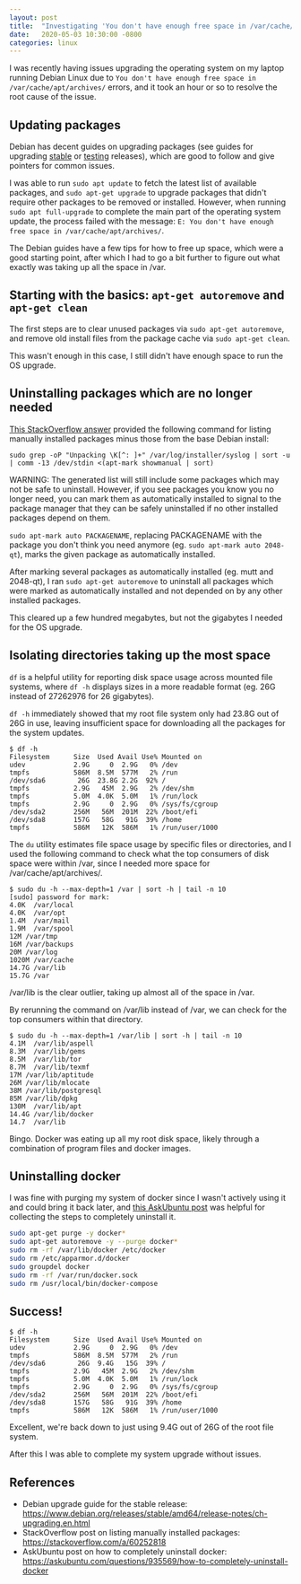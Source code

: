 ```yaml
---
layout: post
title:  "Investigating 'You don't have enough free space in /var/cache/apt/archives/' errors"
date:   2020-05-03 10:30:00 -0800
categories: linux
---
```


I was recently having issues upgrading the operating system on my laptop running Debian Linux due to `You don't have enough free space in /var/cache/apt/archives/` errors, and it took an hour or so to resolve the root cause of the issue.

## Updating packages

Debian has decent guides on upgrading packages (see guides for upgrading [stable](https://www.debian.org/releases/stable/amd64/release-notes/ch-upgrading.en.html) or [testing](https://www.debian.org/releases/testing/amd64/release-notes/ch-upgrading.en.html) releases), which are good to follow and give pointers for common issues.

I was able to run `sudo apt update` to fetch the latest list of available packages, and `sudo apt-get upgrade` to upgrade packages that didn't require other packages to be removed or installed.  However, when running `sudo apt full-upgrade` to complete the main part of the operating system update, the process failed with the message: `E: You don't have enough free space in /var/cache/apt/archives/`.

The Debian guides have a few tips for how to free up space, which were a good starting point, after which I had to go a bit further to figure out what exactly was taking up all the space in /var.

## Starting with the basics: `apt-get autoremove` and `apt-get clean`

The first steps are to clear unused packages via `sudo apt-get autoremove`, and remove old install files from the package cache via `sudo apt-get clean`.

This wasn't enough in this case, I still didn't have enough space to run the OS upgrade.

## Uninstalling packages which are no longer needed

[This StackOverflow answer](https://stackoverflow.com/a/60252818) provided the following command for listing manually installed packages minus those from the base Debian install:

`sudo grep -oP "Unpacking \K[^: ]+" /var/log/installer/syslog | sort -u | comm -13 /dev/stdin <(apt-mark showmanual | sort)`

WARNING: The generated list will still include some packages which may not be safe to uninstall.  However, if you see packages you know you no longer need, you can mark them as automatically installed to signal to the package manager that they can be safely uninstalled if no other installed packages depend on them.

`sudo apt-mark auto PACKAGENAME`, replacing PACKAGENAME with the package you don't think you need anymore (eg. `sudo apt-mark auto 2048-qt`), marks the given package as automatically installed.

After marking several packages as automatically installed (eg. mutt and 2048-qt), I ran `sudo apt-get autoremove` to uninstall all packages which were marked as automatically installed and not depended on by any other installed packages.

This cleared up a few hundred megabytes, but not the gigabytes I needed for the OS upgrade.

## Isolating directories taking up the most space

`df` is a helpful utility for reporting disk space usage across mounted file systems, where `df -h` displays sizes in a more readable format (eg. 26G instead of 27262976 for 26 gigabytes).

`df -h` immediately showed that my root file system only had 23.8G out of 26G in use, leaving insufficient space for downloading all the packages for the system updates.

```
$ df -h
Filesystem      Size  Used Avail Use% Mounted on
udev            2.9G     0  2.9G   0% /dev
tmpfs           586M  8.5M  577M   2% /run
/dev/sda6        26G  23.8G 2.2G  92% /
tmpfs           2.9G   45M  2.9G   2% /dev/shm
tmpfs           5.0M  4.0K  5.0M   1% /run/lock
tmpfs           2.9G     0  2.9G   0% /sys/fs/cgroup
/dev/sda2       256M   56M  201M  22% /boot/efi
/dev/sda8       157G   58G   91G  39% /home
tmpfs           586M   12K  586M   1% /run/user/1000
```

The `du` utility estimates file space usage by specific files or directories, and I used the following command to check what the top consumers of disk space were within /var, since I needed more space for /var/cache/apt/archives/.

```
$ sudo du -h --max-depth=1 /var | sort -h | tail -n 10
[sudo] password for mark:
4.0K  /var/local
4.0K  /var/opt
1.4M  /var/mail
1.9M  /var/spool
12M /var/tmp
16M /var/backups
20M /var/log
1020M /var/cache
14.7G /var/lib
15.7G /var
```

/var/lib is the clear outlier, taking up almost all of the space in /var.

By rerunning the command on /var/lib instead of /var, we can check for the top consumers within that directory.

```
$ sudo du -h --max-depth=1 /var/lib | sort -h | tail -n 10
4.1M  /var/lib/aspell
8.3M  /var/lib/gems
8.5M  /var/lib/tor
8.7M  /var/lib/texmf
17M /var/lib/aptitude
26M /var/lib/mlocate
38M /var/lib/postgresql
85M /var/lib/dpkg
130M  /var/lib/apt
14.4G /var/lib/docker
14.7  /var/lib
```

Bingo.  Docker was eating up all my root disk space, likely through a combination of program files and docker images.

## Uninstalling docker

I was fine with purging my system of docker since I wasn't actively using it and could bring it back later, and [this AskUbuntu post](https://askubuntu.com/questions/935569/how-to-completely-uninstall-docker) was helpful for collecting the steps to completely uninstall it.

```sh
sudo apt-get purge -y docker*
sudo apt-get autoremove -y --purge docker*
sudo rm -rf /var/lib/docker /etc/docker
sudo rm /etc/apparmor.d/docker
sudo groupdel docker
sudo rm -rf /var/run/docker.sock
sudo rm /usr/local/bin/docker-compose
```

## Success!

```
$ df -h
Filesystem      Size  Used Avail Use% Mounted on
udev            2.9G     0  2.9G   0% /dev
tmpfs           586M  8.5M  577M   2% /run
/dev/sda6        26G  9.4G   15G  39% /
tmpfs           2.9G   45M  2.9G   2% /dev/shm
tmpfs           5.0M  4.0K  5.0M   1% /run/lock
tmpfs           2.9G     0  2.9G   0% /sys/fs/cgroup
/dev/sda2       256M   56M  201M  22% /boot/efi
/dev/sda8       157G   58G   91G  39% /home
tmpfs           586M   12K  586M   1% /run/user/1000
```

Excellent, we're back down to just using 9.4G out of 26G of the root file system.

After this I was able to complete my system upgrade without issues.

## References

* Debian upgrade guide for the stable release: https://www.debian.org/releases/stable/amd64/release-notes/ch-upgrading.en.html
* StackOverflow post on listing manually installed packages: https://stackoverflow.com/a/60252818
* AskUbuntu post on how to completely uninstall docker: https://askubuntu.com/questions/935569/how-to-completely-uninstall-docker

